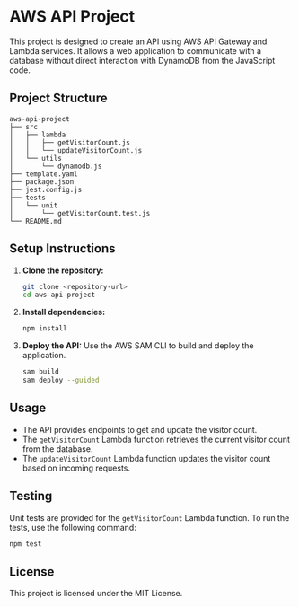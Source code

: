 # AWS API Project

This project is designed to create an API using AWS API Gateway and Lambda services. It allows a web application to communicate with a database without direct interaction with DynamoDB from the JavaScript code.

## Project Structure

```
aws-api-project
├── src
│   ├── lambda
│   │   ├── getVisitorCount.js
│   │   └── updateVisitorCount.js
│   └── utils
│       └── dynamodb.js
├── template.yaml
├── package.json
├── jest.config.js
├── tests
│   └── unit
│       └── getVisitorCount.test.js
└── README.md
```

## Setup Instructions

1. **Clone the repository:**
   ```bash
   git clone <repository-url>
   cd aws-api-project
   ```

2. **Install dependencies:**
   ```bash
   npm install
   ```

3. **Deploy the API:**
   Use the AWS SAM CLI to build and deploy the application.
   ```bash
   sam build
   sam deploy --guided
   ```

## Usage

- The API provides endpoints to get and update the visitor count.
- The `getVisitorCount` Lambda function retrieves the current visitor count from the database.
- The `updateVisitorCount` Lambda function updates the visitor count based on incoming requests.

## Testing

Unit tests are provided for the `getVisitorCount` Lambda function. To run the tests, use the following command:

```bash
npm test
```

## License

This project is licensed under the MIT License.